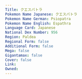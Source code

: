 ```yaml
---
﻿Title: クエスパトラ
Pokemon Name Japanese: クエスパトラ
Pokemon Name German: Psiopatra
Pokemon Name English: Espathra
Language Card: Japanese
National Dex Number: 956
Region: Paldea
Regional Form: false
Additional Form: false
Mega: false
Gigantamax: false
Cover: false
Link: 
Owned: 
---
```

